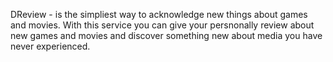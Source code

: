 DReview - is the simpliest way to acknowledge new things about games and movies. With this service you can give your persnonally review about new games and movies and discover something new about media you have never experienced.
